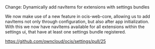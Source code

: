 Change: Dynamically add navItems for extensions with settings bundles

We now make use of a new feature in ocis-web-core, allowing us to add
navItems not only through configuration, but also after app initialization.
With this we now have navItems available for all extensions within the
settings ui, that have at least one settings bundle registered.

<https://github.com/owncloud/ocis/settings/pull/25>
